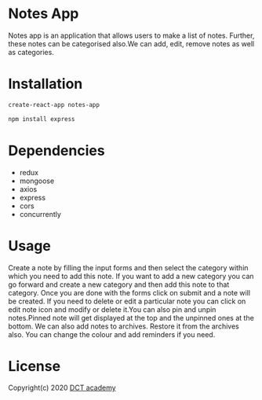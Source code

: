 # Notes App
Notes app is an application that allows users to make a list of notes. Further, these notes can be categorised also.We can add, edit, remove notes as well as categories.

# Installation
``` bash
create-react-app notes-app
```
``` bash
npm install express
```


# Dependencies
* redux
* mongoose
* axios
* express
* cors
* concurrently


# Usage
Create a note by filling the input forms and then select the category within which you need to add this note. If you want to add a new category you can go forward and create a new category and then add this note to that category.
Once you are done with the forms click on submit and a note will be created. If you need to delete or edit a particular note you can click on edit note icon and modify or delete it.You can also pin and unpin notes.Pinned note will get displayed at the top and the unpinned ones at the bottom. We can also add notes to archives. Restore it from the archives also. You can change the colour and add reminders if you need.

# License
Copyright(c) 2020 [DCT academy](https://dctacademy.com/)
